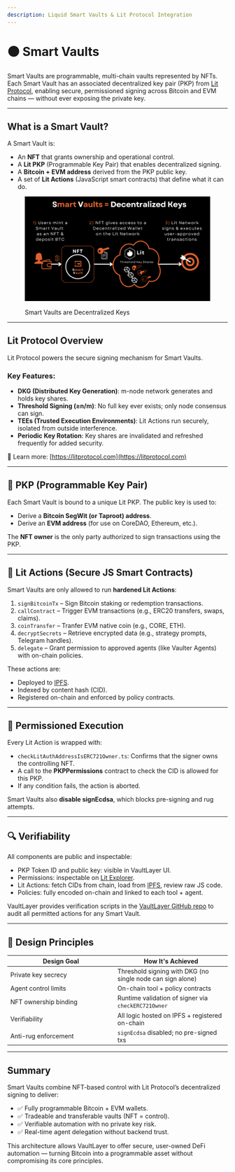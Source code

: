 ```yaml
---
description: Liquid Smart Vaults & Lit Protocol Integration
---
```


# 🟠 Smart Vaults

Smart Vaults are programmable, multi-chain vaults represented by NFTs. Each Smart Vault has an associated decentralized key pair (PKP) from [Lit Protocol](https://litprotocol.com), enabling secure, permissioned signing across Bitcoin and EVM chains — without ever exposing the private key.

***

## What is a Smart Vault?

A Smart Vault is:

* An **NFT** that grants ownership and operational control.
* A **Lit PKP** (Programmable Key Pair) that enables decentralized signing.
* A **Bitcoin + EVM address** derived from the PKP public key.
* A set of **Lit Actions** (JavaScript smart contracts) that define what it can do.

<figure><img src="../.gitbook/assets/smartvaults_decentralized_keys.png" alt=""><figcaption><p>Smart Vaults are Decentralized Keys</p></figcaption></figure>

***

## Lit Protocol Overview

Lit Protocol powers the secure signing mechanism for Smart Vaults.

### Key Features:

* **DKG (Distributed Key Generation)**: m-node network generates and holds key shares.
* **Threshold Signing (≥n/m)**: No full key ever exists; only node consensus can sign.
* **TEEs (Trusted Execution Environments)**: Lit Actions run securely, isolated from outside interference.
* **Periodic Key Rotation**: Key shares are invalidated and refreshed frequently for added security.

📎 Learn more: [https://litprotocol.com](https://litprotocol.com)

***

## 🔑 PKP (Programmable Key Pair)

Each Smart Vault is bound to a unique Lit PKP. The public key is used to:

* Derive a **Bitcoin SegWit (or Taproot) address**.
* Derive an **EVM address** (for use on CoreDAO, Ethereum, etc.).

The **NFT owner** is the only party authorized to sign transactions using the PKP.

***

## 🧪 Lit Actions (Secure JS Smart Contracts)

Smart Vaults are only allowed to run **hardened Lit Actions**:

1. `signBitcoinTx` – Sign Bitcoin staking or redemption transactions.
2. `callContract` – Trigger EVM transactions (e.g., ERC20 transfers, swaps, claims).
3. `coinTransfer` – Tranfer EVM native coin (e.g., CORE, ETH).
4. `decryptSecrets` – Retrieve encrypted data (e.g., strategy prompts, Telegram handles).
5. `delegate` – Grant permission to approved agents (like Vaulter Agents) with on-chain policies.

These actions are:

* Deployed to [IPFS](https://ipfs.tech).
* Indexed by content hash (CID).
* Registered on-chain and enforced by policy contracts.

***

## 🔐 Permissioned Execution

Every Lit Action is wrapped with:

* `checkLitAuthAddressIsERC721Owner.ts`: Confirms that the signer owns the controlling NFT.
* A call to the **PKPPermissions** contract to check the CID is allowed for this PKP.
* If any condition fails, the action is aborted.

Smart Vaults also **disable signEcdsa**, which blocks pre-signing and rug attempts.

***

## 🔍 Verifiability

All components are public and inspectable:

* PKP Token ID and public key: visible in VaultLayer UI.
* Permissions: inspectable on [Lit Explorer](https://explorer.litprotocol.com).
* Lit Actions: fetch CIDs from chain, load from [IPFS](https://ipfs.tech), review raw JS code.
* Policies: fully encoded on-chain and linked to each tool + agent.

VaultLayer provides verification scripts in the [VaultLayer GitHub repo](https://github.com/VaultLayer) to audit all permitted actions for any Smart Vault.

***

## 🧬 Design Principles

<table><thead><tr><th width="231.0389404296875">Design Goal</th><th>How It's Achieved</th></tr></thead><tbody><tr><td>Private key secrecy</td><td>Threshold signing with DKG (no single node can sign alone)</td></tr><tr><td>Agent control limits</td><td>On-chain tool + policy contracts</td></tr><tr><td>NFT ownership binding</td><td>Runtime validation of signer via <code>checkERC721Owner</code></td></tr><tr><td>Verifiability</td><td>All logic hosted on IPFS + registered on-chain</td></tr><tr><td>Anti-rug enforcement</td><td><code>signEcdsa</code> disabled; no pre-signed txs</td></tr></tbody></table>

***

## Summary

Smart Vaults combine NFT-based control with Lit Protocol’s decentralized signing to deliver:

* ✅ Fully programmable Bitcoin + EVM wallets.
* ✅ Tradeable and transferable vaults (NFT = control).
* ✅ Verifiable automation with no private key risk.
* ✅ Real-time agent delegation without backend trust.

This architecture allows VaultLayer to offer secure, user-owned DeFi automation — turning Bitcoin into a programmable asset without compromising its core principles.

